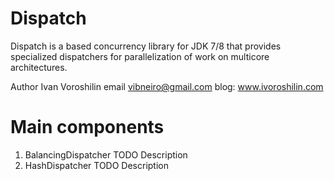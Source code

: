 # Dispatch
Dispatch is a based concurrency library for JDK 7/8 that provides specialized dispatchers for parallelization of work on multicore architectures.

Author Ivan Voroshilin
email vibneiro@gmail.com
blog:  www.ivoroshilin.com

# Main components
1. BalancingDispatcher
TODO Description
2. HashDispatcher
TODO Description
